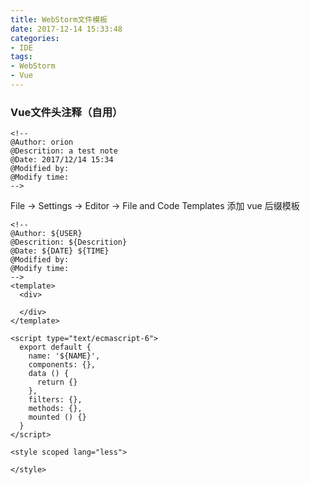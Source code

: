 ```yaml
---
title: WebStorm文件模板
date: 2017-12-14 15:33:48
categories:
- IDE
tags:
- WebStorm
- Vue
---
```


### Vue文件头注释（自用）

```
<!--
@Author: orion
@Descrition: a test note
@Date: 2017/12/14 15:34
@Modified by:
@Modify time:
-->
```

<!-- more -->

File -> Settings -> Editor -> File and Code Templates 添加 vue 后缀模板

```
<!--
@Author: ${USER}
@Descrition: ${Descrition}
@Date: ${DATE} ${TIME}
@Modified by:
@Modify time:
-->
<template>
  <div>

  </div>
</template>

<script type="text/ecmascript-6">
  export default {
    name: '${NAME}',
    components: {},
    data () {
      return {}
    },
    filters: {},
    methods: {},
    mounted () {}
  }
</script>

<style scoped lang="less">

</style>
```
